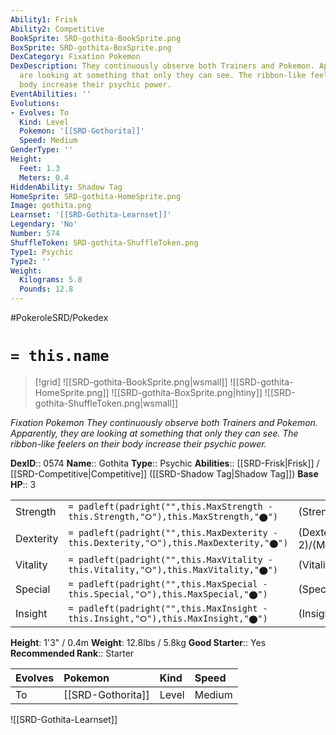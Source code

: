 ```yaml
---
Ability1: Frisk
Ability2: Competitive
BookSprite: SRD-gothita-BookSprite.png
BoxSprite: SRD-gothita-BoxSprite.png
DexCategory: Fixation Pokemon
DexDescription: They continuously observe both Trainers and Pokemon. Apparently, they
  are looking at something that only they can see. The ribbon-like feelers on their
  body increase their psychic power.
EventAbilities: ''
Evolutions:
- Evolves: To
  Kind: Level
  Pokemon: '[[SRD-Gothorita]]'
  Speed: Medium
GenderType: ''
Height:
  Feet: 1.3
  Meters: 0.4
HiddenAbility: Shadow Tag
HomeSprite: SRD-gothita-HomeSprite.png
Image: gothita.png
Learnset: '[[SRD-Gothita-Learnset]]'
Legendary: 'No'
Number: 574
ShuffleToken: SRD-gothita-ShuffleToken.png
Type1: Psychic
Type2: ''
Weight:
  Kilograms: 5.8
  Pounds: 12.8
---
```


#PokeroleSRD/Pokedex

# `= this.name`

> [!grid]
> ![[SRD-gothita-BookSprite.png|wsmall]]
> ![[SRD-gothita-HomeSprite.png]]
> ![[SRD-gothita-BoxSprite.png|htiny]]
> ![[SRD-gothita-ShuffleToken.png|wsmall]]


*Fixation Pokemon*
*They continuously observe both Trainers and Pokemon. Apparently, they are looking at something that only they can see. The ribbon-like feelers on their body increase their psychic power.*

**DexID**:: 0574
**Name**:: Gothita
**Type**:: Psychic
**Abilities**:: [[SRD-Frisk|Frisk]] / [[SRD-Competitive|Competitive]] ([[SRD-Shadow Tag|Shadow Tag]])
**Base HP**:: 3

|           |                                                                                        |                                          |
| --------- | -------------------------------------------------------------------------------------- | ---------------------------------------- |
| Strength  | `= padleft(padright("",this.MaxStrength - this.Strength,"⭘"),this.MaxStrength,"⬤")`    | (Strength::1)/(MaxStrength::3)   |
| Dexterity | `= padleft(padright("",this.MaxDexterity - this.Dexterity,"⭘"),this.MaxDexterity,"⬤")` | (Dexterity:: 2)/(MaxDexterity::4) |
| Vitality  | `= padleft(padright("",this.MaxVitality - this.Vitality,"⭘"),this.MaxVitality,"⬤")`    | (Vitality::2)/(MaxVitality::4)   |
| Special   | `= padleft(padright("",this.MaxSpecial - this.Special,"⭘"),this.MaxSpecial,"⬤")`       | (Special::2)/(MaxSpecial::4)     |
| Insight   | `= padleft(padright("",this.MaxInsight - this.Insight,"⭘"),this.MaxInsight,"⬤")`       | (Insight::2)/(MaxInsight::4)     |

**Height**: 1'3" / 0.4m
**Weight**: 12.8lbs / 5.8kg
**Good Starter**:: Yes
**Recommended Rank**:: Starter

| Evolves   | Pokemon           | Kind   | Speed   |
|:----------|:------------------|:-------|:--------|
| To        | [[SRD-Gothorita]] | Level  | Medium  |

![[SRD-Gothita-Learnset]]